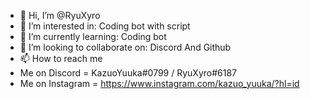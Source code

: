 - 👋 Hi, I’m @RyuXyro
- 👀 I’m interested in: Coding bot with script
- 🌱 I’m currently learning: Coding bot
- 💞️ I’m looking to collaborate on: Discord And Github
- 📫 How to reach me
- Me on Discord = KazuoYuuka#0799 / RyuXyro#6187
- Me on Instagram = https://www.instagram.com/kazuo_yuuka/?hl=id

<!---
RyuXyro/RyuXyro is a ✨ special ✨ repository because its `README.md` (this file) appears on your GitHub profile.
You can click the Preview link to take a look at your changes.
--->
